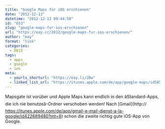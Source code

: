 ```yaml
---
title: "Google Maps für iOS erschienen"
date: "2012-12-13"
datetime: "2012-12-13 09:44:50"
id: "653"
slug: "google-maps-fur-ios-erschienen"
url: "https://eay.cc/2012/google-maps-fur-ios-erschienen/"
author: "eay"
format: "link"
categories:
  - 0815
tags:
  - apps
  - google
  - ios
meta:
  - yourls_shorturl: "https://eay.li/20w"
  - linked_list_url: "https://itunes.apple.com/de/app/google-maps/id585027354?mt=8"
---
```


Mapsgate ist vorüber und Apple Maps kann endlich in den âStandard-Apps, die ich nie benutzeâ-Ordner verschoben werden! Nach [Gmail](http:// https://itunes.apple.com/de/app/gmail-e-mail-dienst-a-la-google/id422689480?mt=8) schon die zweite richtig gute iOS-App von Google.
